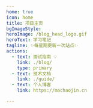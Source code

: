 ```yaml
---
home: true
icon: home
title: 项目主页
bgImageStyle:
heroImage: /blog_head_logo.gif
heroText: 学习笔记
tagline: ✨每星期更新一次站点✨
actions:
  - text: 面试指南 💡
    link: ./blog/
    type: primary
  - text: 技术文档
    link: ./guide/
  - text: 个人博客
    link: https://machaojin.cn

---
```


